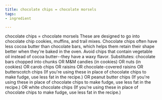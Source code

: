 ```yaml
---
title: chocolate chips = chocolate morsels
tags:
- ingredient

---
```

chocolate chips = chocolate morsels These are designed to go into chocolate chip cookies, muffins, and trail mixes. Chocolate chips often have less cocoa butter than chocolate bars, which helps them retain their shape better when they're baked in the oven. Avoid chips that contain vegetable oil instead of cocoa butter--they have a waxy flavor. Substitutes: chocolate bars chopped into chunks OR M&M candies (in cookies) OR nuts (in cookies) OR carob chips OR raisins OR chocolate-covered raisins OR butterscotch chips (If you're using these in place of chocolate chips to make fudge, use less fat in the recipe.) OR peanut butter chips (If you're using these in place of chocolate chips to make fudge, use less fat in the recipe.) OR white chocolate chips (If you're using these in place of chocolate chips to make fudge, use less fat in the recipe.)
